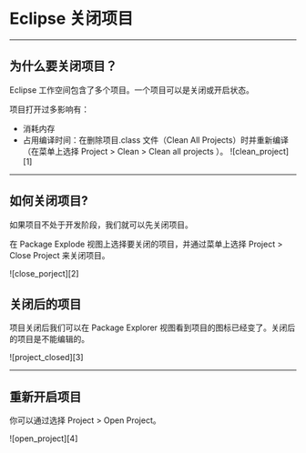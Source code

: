 # Eclipse 关闭项目

* * *

## 为什么要关闭项目？

Eclipse 工作空间包含了多个项目。一个项目可以是关闭或开启状态。

项目打开过多影响有：

* 消耗内存
* 占用编译时间：在删除项目.class 文件（Clean All Projects）时并重新编译（在菜单上选择 Project > Clean > Clean all projects ）。
![clean_project][1]

* * *

## 如何关闭项目?

如果项目不处于开发阶段，我们就可以先关闭项目。

在 Package Explode 视图上选择要关闭的项目，并通过菜单上选择 Project > Close Project 来关闭项目。

![close_porject][2]

## 关闭后的项目

项目关闭后我们可以在 Package Explorer 视图看到项目的图标已经变了。关闭后的项目是不能编辑的。

![project_closed][3]

* * *

## 重新开启项目

你可以通过选择 Project > Open Project。

![open_project][4]